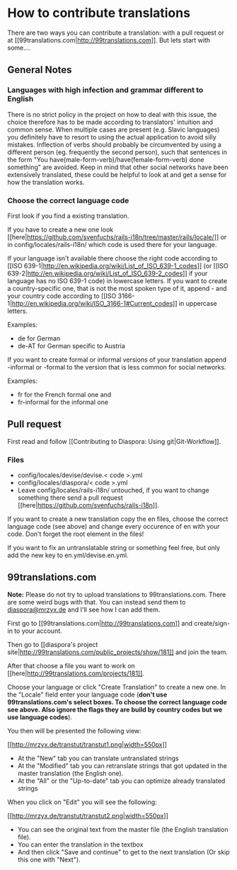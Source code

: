 # How to contribute translations

There are two ways you can contribute a translation: with a pull request or at [[99translations.com|http://99translations.com]].
But lets start with some....

## General Notes

### Languages with high infection and grammar different to English

There is no strict policy in the project on how to deal with this issue, the choice therefore has to be made according to translators' intuition and common sense. When multiple cases are present (e.g. Slavic languages) you definitely have to resort to using the actual application to avoid silly mistakes. Inflection of verbs should probably be circumvented by using a different person (eg. frequently the second person), such that sentences in the form "You have(male-form-verb)/have(female-form-verb) done something" are avoided. 
Keep in mind that other social networks have been extensively translated, these could be helpful to look at and get a sense for how the translation works.

### Choose the correct language code

First look if you find a existing translation.

If you have to create a new one look [[here|https://github.com/svenfuchs/rails-i18n/tree/master/rails/locale/]] or in config/locales/rails-i18n/ which code is used there for your language.

If your language isn't available there choose the right code according to [[ISO 639-1|http://en.wikipedia.org/wiki/List_of_ISO_639-1_codes]] (or [[ISO 639-2|http://en.wikipedia.org/wiki/List_of_ISO_639-2_codes]] if your language has no ISO 639-1 code) in lowercase letters. If you want to create a country-specific one, that is not the most spoken type of it, append - and your country code according to [[ISO 3166-1|http://en.wikipedia.org/wiki/ISO_3166-1#Current_codes]]  in uppercase letters.

Examples:

* de for German
* de-AT for German specific to Austria

If you want to create formal or informal versions of your translation append -informal or -formal to the version that is less common for social networks.

Examples:

* fr for the French formal one and
* fr-informal for the informal one

## Pull request

First read and follow [[Contributing to Diaspora: Using git|Git-Workflow]].

### Files

* config/locales/devise/devise.< code >.yml
* config/locales/diaspora/< code >.yml
* Leave config/locales/rails-i18n/ untouched, if you want to change something there send a pull request [[here|https://github.com/svenfuchs/rails-i18n]].

If you want to create a new translation copy the en files, choose the correct language code (see above) and change every occurence of en with your code. Don't forget the root element in the files!

If you want to fix an untranslatable string or something feel free, but only add the new key to en.yml/devise.en.yml.

## 99translations.com

**Note:** Please do not try to upload translations to 99translations.com. There are some weird bugs with that. You can instead send them to diaspora@mrzyx.de and I'll see how I can add them.

First go to  [[99translations.com|http://99translations.com]] and create/sign-in to your account.

Then go to [[diaspora's project site|http://99translations.com/public_projects/show/181]] and join the team.

After that choose a file you want to work on [[here|http://99translations.com/projects/181]].



Choose your language or click "Create Translation" to create a new one. In the "Locale" field enter your language code (**don't use 99translations.com's select boxes. To choose the correct language code see above. Also ignore the flags they are build by country codes but we use language codes**).

You then will be presented the following view:

[[http://mrzyx.de/transtut/transtut1.png|width=550px]]

* At the "New" tab you can translate untranslated strings
* At the "Modified" tab you can retranslate strings that got updated in the master translation (the English one).
* At the "All" or the "Up-to-date" tab you can optimize already translated strings

When you click on "Edit" you will see the following:

[[http://mrzyx.de/transtut/transtut2.png|width=550px]]

* You can see the original text from the master file (the English translation file).
* You can enter the translation in the textbox
* And then click "Save and continue" to get to the next translation (Or skip this one with "Next").